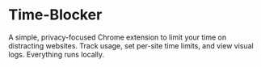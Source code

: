 # Time-Blocker
A simple, privacy-focused Chrome extension to limit your time on distracting websites. Track usage, set per-site time limits, and view visual logs. Everything runs locally. 
